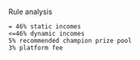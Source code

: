 Rule analysis

    = 46% static incomes
    <=46% dynamic incomes
    5% recommended champion prize pool
    3% platform fee
    
    
